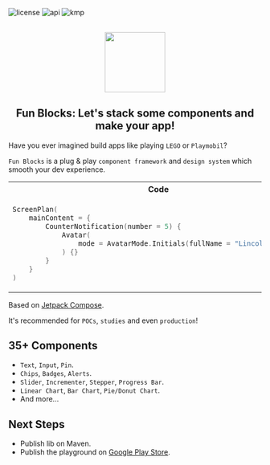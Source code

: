 ![license](https://img.shields.io/badge/license-mit-red?style=for-the-badge)
![api](https://img.shields.io/badge/api-24+-yellow?style=for-the-badge)
![kmp](https://img.shields.io/badge/kmp-%E2%9D%A4-purple?style=for-the-badge)

<div align="center">
<br />
<img width="120" src="https://github.com/LincolnStuart/fun-blocks/assets/8579195/389e592c-d878-4748-8298-94103566cee9"/>
<h2>Fun Blocks: Let's stack some components and make your app!</h2>
</div>

Have you ever imagined build apps like playing `LEGO` or `Playmobil`?

`Fun Blocks` is a plug & play `component framework` and `design system` which smooth your dev experience.

<table>
<tr>
<th> Code </th>
<th> Result </th>
</tr>
<tr>
<td>

```kotlin
ScreenPlan(
    mainContent = {
        CounterNotification(number = 5) {
            Avatar(
                mode = AvatarMode.Initials(fullName = "Lincoln Stuart")
            ) {}
        }
    }
)
```

</td>
<td>
<img width="60" src="https://github.com/LincolnStuart/fun-blocks/assets/8579195/d36243ff-e5cf-41ac-a23f-8d218bc90955" />
</td>
</tr>
</table>

Based on [Jetpack Compose](https://developer.android.com/jetpack/compose).

It's recommended for `POCs`, `studies` and even `production`!

## 35+ Components
- `Text`, `Input`, `Pin`.
- `Chips`, `Badges`, `Alerts`.
- `Slider`, `Incrementer`, `Stepper`, `Progress Bar`.
- `Linear Chart`, `Bar Chart`, `Pie/Donut Chart`.
- And more...


## Next Steps
- Publish lib on Maven.
- Publish the playground on [Google Play Store](https://play.google.com/).